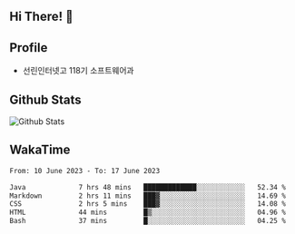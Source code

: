 ## Hi There! 👋

## Profile

-   선린인터넷고 118기 소프트웨어과

## Github Stats

![Github Stats](https://github-readme-stats.vercel.app/api/top-langs/?username=NY0510&theme=tokyonight&hide_border=true&layout=compact)

## WakaTime

<!--START_SECTION:waka-->

```txt
From: 10 June 2023 - To: 17 June 2023

Java             7 hrs 48 mins   █████████████░░░░░░░░░░░░   52.34 %
Markdown         2 hrs 11 mins   ███▓░░░░░░░░░░░░░░░░░░░░░   14.69 %
CSS              2 hrs 5 mins    ███▓░░░░░░░░░░░░░░░░░░░░░   14.08 %
HTML             44 mins         █▒░░░░░░░░░░░░░░░░░░░░░░░   04.96 %
Bash             37 mins         █░░░░░░░░░░░░░░░░░░░░░░░░   04.25 %
```

<!--END_SECTION:waka-->
